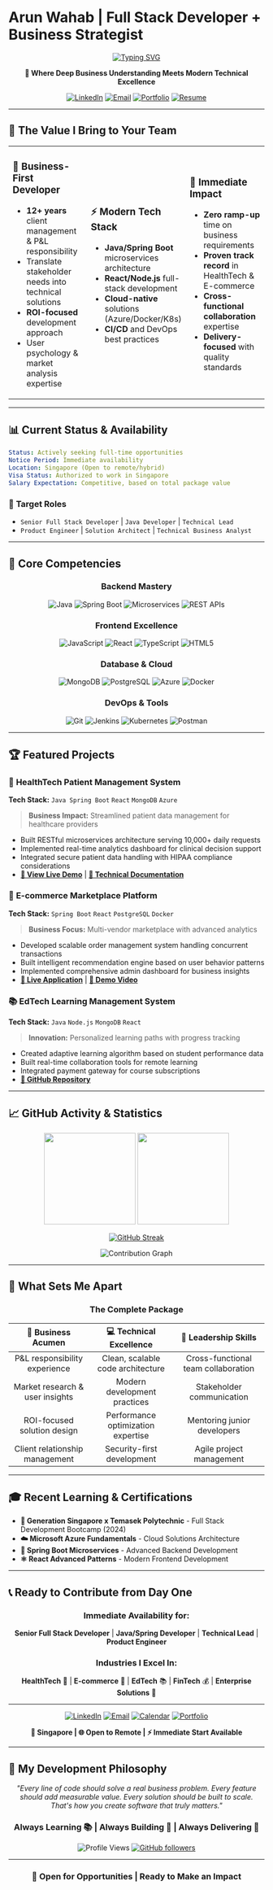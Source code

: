 # Arun Wahab | Full Stack Developer + Business Strategist

<div align="center">
  
[![Typing SVG](https://readme-typing-svg.herokuapp.com?font=Fira+Code&size=24&pause=1000&color=00D9FF&center=true&vCenter=true&width=900&lines=Full+Stack+Developer+%7C+12%2B+Years+Experience;Transforming+Business+Ideas+into+Scalable+Solutions;Java+%2B+Spring+%2B+Modern+Web+Stack;Ready+to+Drive+Your+Next+Success+Story+%F0%9F%9A%80)](https://git.io/typing-svg)

**🎯 Where Deep Business Understanding Meets Modern Technical Excellence**

[![LinkedIn](https://img.shields.io/badge/LinkedIn-Let's_Connect-0077B5?style=for-the-badge&logo=linkedin&logoColor=white)](https://www.linkedin.com/in/arunwahab/)
[![Email](https://img.shields.io/badge/Email-Hire_Me-EA4335?style=for-the-badge&logo=gmail&logoColor=white)](mailto:arunwahab47@gmail.com)
[![Portfolio](https://img.shields.io/badge/Portfolio-View_Live_Projects-FF6B6B?style=for-the-badge&logo=github&logoColor=white)](#-featured-projects)
[![Resume](https://img.shields.io/badge/Resume-Download-4CAF50?style=for-the-badge&logo=googledocs&logoColor=white)](#)

</div>

---

## 🚀 **The Value I Bring to Your Team**

<table>
<tr>
<td width="33%">

### 💼 **Business-First Developer**
- **12+ years** client management & P&L responsibility
- Translate stakeholder needs into technical solutions
- **ROI-focused** development approach
- User psychology & market analysis expertise

</td>
<td width="33%">

### ⚡ **Modern Tech Stack**
- **Java/Spring Boot** microservices architecture
- **React/Node.js** full-stack development
- **Cloud-native** solutions (Azure/Docker/K8s)
- **CI/CD** and DevOps best practices

</td>
<td width="33%">

### 🎯 **Immediate Impact**
- **Zero ramp-up** time on business requirements
- **Proven track record** in HealthTech & E-commerce
- **Cross-functional collaboration** expertise
- **Delivery-focused** with quality standards

</td>
</tr>
</table>

---

## 📊 **Current Status & Availability**

```yaml
Status: Actively seeking full-time opportunities
Notice Period: Immediate availability
Location: Singapore (Open to remote/hybrid)
Visa Status: Authorized to work in Singapore
Salary Expectation: Competitive, based on total package value
```

### 🎯 **Target Roles**
- `Senior Full Stack Developer` | `Java Developer` | `Technical Lead`
- `Product Engineer` | `Solution Architect` | `Technical Business Analyst`

---

## 💪 **Core Competencies**

<div align="center">

### **Backend Mastery**
![Java](https://img.shields.io/badge/Java_17+-ED8B00?style=for-the-badge&logo=openjdk&logoColor=white)
![Spring Boot](https://img.shields.io/badge/Spring_Boot-6DB33F?style=for-the-badge&logo=spring&logoColor=white)
![Microservices](https://img.shields.io/badge/Microservices-FF6B6B?style=for-the-badge&logo=microsoftazure&logoColor=white)
![REST APIs](https://img.shields.io/badge/REST_APIs-02569B?style=for-the-badge&logo=fastapi&logoColor=white)

### **Frontend Excellence**
![JavaScript](https://img.shields.io/badge/JavaScript_ES6+-F7DF1E?style=for-the-badge&logo=javascript&logoColor=black)
![React](https://img.shields.io/badge/React_18-61DAFB?style=for-the-badge&logo=react&logoColor=black)
![TypeScript](https://img.shields.io/badge/TypeScript-3178C6?style=for-the-badge&logo=typescript&logoColor=white)
![HTML5](https://img.shields.io/badge/HTML5-E34F26?style=for-the-badge&logo=html5&logoColor=white)

### **Database & Cloud**
![MongoDB](https://img.shields.io/badge/MongoDB-47A248?style=for-the-badge&logo=mongodb&logoColor=white)
![PostgreSQL](https://img.shields.io/badge/PostgreSQL-336791?style=for-the-badge&logo=postgresql&logoColor=white)
![Azure](https://img.shields.io/badge/Microsoft_Azure-0089D0?style=for-the-badge&logo=microsoft-azure&logoColor=white)
![Docker](https://img.shields.io/badge/Docker-2496ED?style=for-the-badge&logo=docker&logoColor=white)

### **DevOps & Tools**
![Git](https://img.shields.io/badge/Git-F05032?style=for-the-badge&logo=git&logoColor=white)
![Jenkins](https://img.shields.io/badge/Jenkins-D24939?style=for-the-badge&logo=jenkins&logoColor=white)
![Kubernetes](https://img.shields.io/badge/Kubernetes-326CE5?style=for-the-badge&logo=kubernetes&logoColor=white)
![Postman](https://img.shields.io/badge/Postman-FF6C37?style=for-the-badge&logo=postman&logoColor=white)

</div>

---

## 🏆 **Featured Projects**

### 🏥 **HealthTech Patient Management System**
**Tech Stack:** `Java Spring Boot` `React` `MongoDB` `Azure`

> **Business Impact:** Streamlined patient data management for healthcare providers
- Built RESTful microservices architecture serving 10,000+ daily requests
- Implemented real-time analytics dashboard for clinical decision support
- Integrated secure patient data handling with HIPAA compliance considerations
- **[🔗 View Live Demo](https://github.com/ArunWahab23/healthtech-demo)** | **[📖 Technical Documentation](https://github.com/ArunWahab23/healthtech-demo/wiki)**

### 🛒 **E-commerce Marketplace Platform**
**Tech Stack:** `Spring Boot` `React` `PostgreSQL` `Docker`

> **Business Focus:** Multi-vendor marketplace with advanced analytics
- Developed scalable order management system handling concurrent transactions
- Built intelligent recommendation engine based on user behavior patterns
- Implemented comprehensive admin dashboard for business insights
- **[🔗 Live Application](https://github.com/ArunWahab23/ecommerce-platform)** | **[🎥 Demo Video](https://youtube.com/demo)**

### 📚 **EdTech Learning Management System**
**Tech Stack:** `Java` `Node.js` `MongoDB` `React`

> **Innovation:** Personalized learning paths with progress tracking
- Created adaptive learning algorithm based on student performance data
- Built real-time collaboration tools for remote learning
- Integrated payment gateway for course subscriptions
- **[🔗 GitHub Repository](https://github.com/ArunWahab23/edtech-lms)**

---

## 📈 **GitHub Activity & Statistics**

<div align="center">
  
<img height="180em" src="https://github-readme-stats.vercel.app/api?username=ArunWahab23&show_icons=true&theme=radical&include_all_commits=true&count_private=true"/>
<img height="180em" src="https://github-readme-stats.vercel.app/api/top-langs/?username=ArunWahab23&layout=compact&langs_count=8&theme=radical"/>

</div>

<div align="center">
  
[![GitHub Streak](https://github-readme-streak-stats.herokuapp.com/?user=ArunWahab23&theme=radical)](https://git.io/streak-stats)

![Contribution Graph](https://github-readme-activity-graph.vercel.app/graph?username=ArunWahab23&theme=redical)

</div>

---

## 🌟 **What Sets Me Apart**

<div align="center">

### **The Complete Package**

| 🧠 **Business Acumen** | 💻 **Technical Excellence** | 🤝 **Leadership Skills** |
|:---:|:---:|:---:|
| P&L responsibility experience | Clean, scalable code architecture | Cross-functional team collaboration |
| Market research & user insights | Modern development practices | Stakeholder communication |
| ROI-focused solution design | Performance optimization expertise | Mentoring junior developers |
| Client relationship management | Security-first development | Agile project management |

</div>

---

## 🎓 **Recent Learning & Certifications**

- **🏅 Generation Singapore x Temasek Polytechnic** - Full Stack Development Bootcamp (2024)
- **☁️ Microsoft Azure Fundamentals** - Cloud Solutions Architecture
- **🔧 Spring Boot Microservices** - Advanced Backend Development
- **⚛️ React Advanced Patterns** - Modern Frontend Development

---

## 📞 **Ready to Contribute from Day One**

<div align="center">

### **Immediate Availability for:**
**Senior Full Stack Developer** | **Java/Spring Developer** | **Technical Lead** | **Product Engineer**

### **Industries I Excel In:**
**HealthTech** 🏥 | **E-commerce** 🛒 | **EdTech** 📚 | **FinTech** 💰 | **Enterprise Solutions** 🏢

---

[![LinkedIn](https://img.shields.io/badge/LinkedIn-Professional_Network-0077B5?style=for-the-badge&logo=linkedin&logoColor=white)](https://www.linkedin.com/in/arunwahab/)
[![Email](https://img.shields.io/badge/Email-arunwahab47@gmail.com-D14836?style=for-the-badge&logo=gmail&logoColor=white)](mailto:arunwahab47@gmail.com)
[![Calendar](https://img.shields.io/badge/Calendar-Schedule_Interview-4285F4?style=for-the-badge&logo=googlecalendar&logoColor=white)](#)
[![Portfolio](https://img.shields.io/badge/Portfolio-View_All_Projects-FF6B6B?style=for-the-badge&logo=github&logoColor=white)](#)

**📍 Singapore | 🌐 Open to Remote | ⚡ Immediate Start Available**

</div>

---

## 💭 **My Development Philosophy**

<div align="center">

*"Every line of code should solve a real business problem. Every feature should add measurable value. Every solution should be built to scale. That's how you create software that truly matters."*

### **Always Learning** 📚 | **Always Building** 🔨 | **Always Delivering** 🚀

![Profile Views](https://komarev.com/ghpvc/?username=ArunWahab23&label=Profile%20views&color=0e75b6&style=flat)
[![GitHub followers](https://img.shields.io/github/followers/ArunWahab23?label=Follow&style=social)](https://github.com/ArunWahab23)

</div>

---

<div align="center">

### 🎯 **Open for Opportunities | Ready to Make an Impact**

</div>
